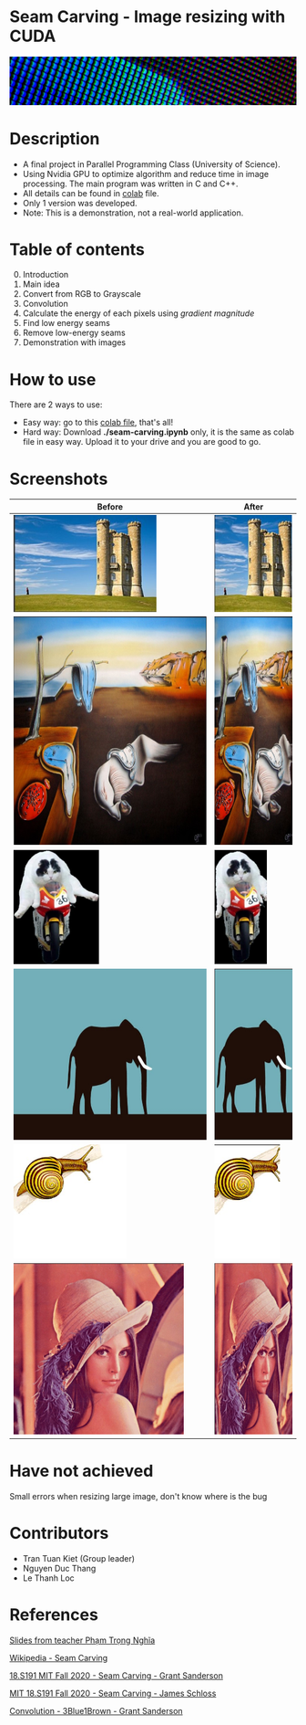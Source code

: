 # Seam Carving - Image resizing with CUDA

<img src="./screenshots/amal-unsplash.jpg">

# Description

- A final project in Parallel Programming Class (University of Science).
- Using Nvidia GPU to optimize algorithm and reduce time in image processing. The main program was written in C and C++.
- All details can be found in [colab](https://drive.google.com/file/d/1dcvAxTy_HCh1ey9BEAvTwMfo_a3yOU0x/view?usp=sharing "Google Colab") file.
- Only 1 version was developed.
- Note: This is a demonstration, not a real-world application.

# Table of contents

0. Introduction
1. Main idea
2. Convert from RGB to Grayscale
3. Convolution
4. Calculate the energy of each pixels using _gradient magnitude_
5. Find low energy seams
6. Remove low-energy seams
7. Demonstration with images

# How to use

There are 2 ways to use:

- Easy way: go to this [colab file](https://drive.google.com/file/d/1dcvAxTy_HCh1ey9BEAvTwMfo_a3yOU0x/view?usp=sharing "Google Colab"), that's all!
- Hard way: Download **./seam-carving.ipynb** only, it is the same as colab file in easy way. Upload it to your drive and you are good to go.

# Screenshots

| Before                                                     | After                                                            |
| ---------------------------------------------------------- | ---------------------------------------------------------------- |
| <img src="./screenshots/broadcast_tower.jpg" height="170"> | <img src="./screenshots/broadcast_tower_after.jpg" height="170"> |
| <img src="./screenshots/clock.jpg" height="400">           | <img src="./screenshots/clock_after.jpg" height="400">           |
| <img src="./screenshots/cat.jpg" height="200">             | <img src="./screenshots/cat_after.jpg" height="200">             |
| <img src="./screenshots/elephant.jpg" height="300">        | <img src="./screenshots/elephant_after.jpg" height="300">        |
| <img src="./screenshots/snail.jpg" height="200">           | <img src="./screenshots/snail_after.jpg" height="200">           |
| <img src="./screenshots/lady.jpg" height="300">            | <img src="./screenshots/lady_after.jpg" height="300">            |

# Have not achieved

Small errors when resizing large image, don't know where is the bug

# Contributors

- Tran Tuan Kiet (Group leader)
- Nguyen Duc Thang
- Le Thanh Loc

# References

[Slides from teacher Phạm Trọng Nghĩa]("https://drive.google.com/drive/folders/19_KM-2h6aa5OE8wDsM6kk5THcPHfKLjS" "Drive")

[Wikipedia - Seam Carving]("https://en.wikipedia.org/wiki/Seam_carving" "wikipedia")

[18.S191 MIT Fall 2020 - Seam Carving - Grant Sanderson]("https://www.youtube.com/watch?v=rpB6zQNsbQU" "youtube")

[MIT 18.S191 Fall 2020 - Seam Carving - James Schloss]("https://www.youtube.com/watch?v=ALcohd1q3dk" "youtube")

[Convolution - 3Blue1Brown - Grant Sanderson]("https://www.youtube.com/watch?v=KuXjwB4LzSA" "youtube")
